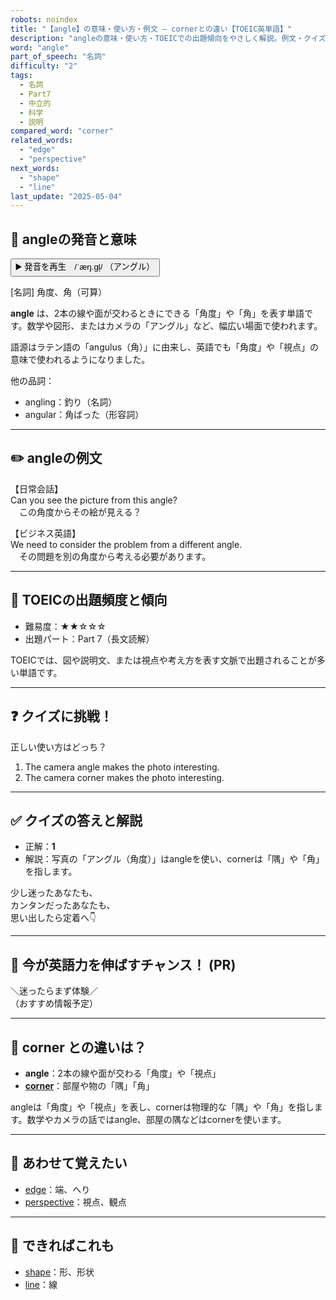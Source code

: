 ```yaml
---
robots: noindex
title: "【angle】の意味・使い方・例文 ― cornerとの違い【TOEIC英単語】"
description: "angleの意味・使い方・TOEICでの出題傾向をやさしく解説。例文・クイズ付きでcornerとの違いもわかりやすく学べます。"
word: "angle"
part_of_speech: "名詞"
difficulty: "2"
tags:
  - 名詞
  - Part7
  - 中立的
  - 科学
  - 説明
compared_word: "corner"
related_words:
  - "edge"
  - "perspective"
next_words:
  - "shape"
  - "line"
last_update: "2025-05-04"
---
```


## 🔰 angleの発音と意味

<button class="play-audio" onclick="playTTS('angle')">
  <span class="play-audio-main">
    ▶️ 発音を再生　/ˈæŋ.ɡl̩/
  </span>
  <span class="play-audio-sub">
    （アングル）
  </span>
</button>

[名詞] 角度、角（可算）

**angle** は、2本の線や面が交わるときにできる「角度」や「角」を表す単語です。数学や図形、またはカメラの「アングル」など、幅広い場面で使われます。

語源はラテン語の「angulus（角）」に由来し、英語でも「角度」や「視点」の意味で使われるようになりました。

他の品詞：  
- angling：釣り（名詞）
- angular：角ばった（形容詞）

---

## ✏️ angleの例文

【日常会話】  
Can you see the picture from this angle?  
　この角度からその絵が見える？

【ビジネス英語】  
We need to consider the problem from a different angle.  
　その問題を別の角度から考える必要があります。

---

## 🎯 TOEICの出題頻度と傾向

- 難易度：★★☆☆☆
- 出題パート：Part 7（長文読解）

TOEICでは、図や説明文、または視点や考え方を表す文脈で出題されることが多い単語です。

---

## ❓ クイズに挑戦！

正しい使い方はどっち？

1. The camera angle makes the photo interesting.  
2. The camera corner makes the photo interesting.

---

## ✅ クイズの答えと解説

- 正解：**1**
- 解説：写真の「アングル（角度）」はangleを使い、cornerは「隅」や「角」を指します。

少し迷ったあなたも、  
カンタンだったあなたも、  
思い出したら定着へ👇️

---

## 🚀 今が英語力を伸ばすチャンス！ (PR)

<div class="info-center">
＼迷ったらまず体験／<br>  
（おすすめ情報予定）
</div>

---

## 🤔  corner との違いは？

- **angle**：2本の線や面が交わる「角度」や「視点」
- **[corner](/corner)**：部屋や物の「隅」「角」

angleは「角度」や「視点」を表し、cornerは物理的な「隅」や「角」を指します。数学やカメラの話ではangle、部屋の隅などはcornerを使います。

---

## 🧩 あわせて覚えたい

- [edge](/edge)：端、へり
- [perspective](/perspective)：視点、観点

---

## 📖 できればこれも

- [shape](/shape)：形、形状
- [line](/line)：線

<!-- cvid: aid12_bid39 -->
